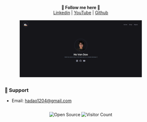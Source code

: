 <p align='center'>
  <b>🎨 Follow me here 🎨</b><br>  
  <a href="https://www.linkedin.com/in/hvdao/">Linkedin</a> |
  <a href="https://www.youtube.com/@oadah">YouTube</a> |
  <a href="https://github.com/Daocon">Github</a><br><br>
  <img src="/assets/imgs/scr.png" style="width: 80%">
</p>

##   

### 🧰 Support
- Email: <hadao1204@gmail.com>

##  

<p align="center">
  <img src="https://badges.frapsoft.com/os/v3/open-source.svg?v=103" alt="Open Source">
  <img src="https://visitor-badge.laobi.icu/badge?page_id=Daocon.daco" alt="Visitor Count">
</p>
